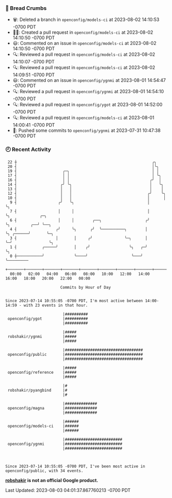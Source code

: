 ### 🍞 Bread Crumbs

 * 🗑: Deleted a branch in `openconfig/models-ci` at 2023-08-02 14:10:53 -0700 PDT
 * ✍🏼: Created a pull request in `openconfig/models-ci` at 2023-08-02 14:10:50 -0700 PDT
 * 😃: Commented on an issue in `openconfig/models-ci` at 2023-08-02 14:10:50 -0700 PDT
 * 🔍: Reviewed a pull request in  `openconfig/models-ci` at 2023-08-02 14:10:07 -0700 PDT
 * 🔍: Reviewed a pull request in  `openconfig/models-ci` at 2023-08-02 14:09:51 -0700 PDT
 * 😃: Commented on an issue in `openconfig/ygnmi` at 2023-08-01 14:54:47 -0700 PDT
 * 🔍: Reviewed a pull request in  `openconfig/ygnmi` at 2023-08-01 14:54:10 -0700 PDT
 * 🔍: Reviewed a pull request in  `openconfig/ygot` at 2023-08-01 14:52:00 -0700 PDT
 * 🔍: Reviewed a pull request in  `openconfig/models-ci` at 2023-08-01 14:00:41 -0700 PDT
 * 🚢: Pushed some commits to `openconfig/ygnmi` at 2023-07-31 10:47:38 -0700 PDT

### 🕘 Recent Activity
```
 22 ┼                                                           ╭╮
 20 ┤                                                           │╰╮
 19 ┤                    ╭─╮                                    │ │
 17 ┤                    │ │                                    │ ╰╮
 16 ┤                    │ │                                   ╭╯  │
 14 ┤                   ╭╯ ╰╮                                  │   ╰╮
 13 ┤                   │   │                                  │    │
 12 ┤                   │   │                                 ╭╯    ╰╮
 10 ┤                   │   │                                 │      │
  9 ┤                  ╭╯   ╰╮                                │      ╰╮
  7 ┤                  │     │                                │       ╰╮             ╭─╮
  6 ┤                  │     │        ╭──╮                   ╭╯        ╰╮         ╭──╯ ╰──╮
  4 ┤                 ╭╯     ╰╮      ╭╯  ╰──────────╮        │          ╰╮ ╭──────╯       ╰─╮
  3 ┤                 │       │     ╭╯              ╰─╮      │           ╰─╯                ╰╮
  1 ┤           ╭─────╯       │    ╭╯                 ╰╮   ╭─╯                               ╰╮
  0 ┼───────────╯             ╰────╯                   ╰───╯                                  ╰─────────
    +───────+───────+───────+───────+───────+───────+───────+───────+───────+───────+───────+───────+────
  00:00   02:00   04:00   06:00   08:00   10:00   12:00   14:00   16:00   18:00   20:00   22:00   00:00   

						Commits by Hour of Day


Since 2023-07-14 10:55:05 -0700 PDT, I'm most active between 14:00-14:59 - with 23 events in that hour.

```



```
                         |##########
 openconfig/ygot         |##########
                         |##########

                         |#####
 robshakir/ygnmi         |#####
                         |#####

                         |##################################
 openconfig/public       |##################################
                         |##################################

                         |#####
 openconfig/reference    |#####
                         |#####

                         |#
 robshakir/pyangbind     |#
                         |#

                         |##############
 openconfig/magna        |##############
                         |##############

                         |######
 openconfig/models-ci    |######
                         |######

                         |#########################
 openconfig/ygnmi        |#########################
                         |#########################



Since 2023-07-14 10:55:05 -0700 PDT, I've been most active in openconfig/public, with 34 events.

```
**[robshakir](mailto:robjs@google.com) is not an official Google product.**  


Last Updated: 2023-08-03 04:01:37.867760213 -0700 PDT
